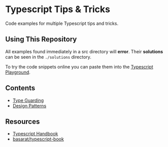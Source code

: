 # Typescript Tips & Tricks

Code examples for multiple Typescript tips and tricks.

## Using This Repository

All examples found immediately in a src directory will **error**. Their **solutions** can be seen in the `./solutions` directory.

To try the code snippets online you can paste them into the [Typescript Playground](https://www.typescriptlang.org/play).

## Contents

- [Type Guarding](./src/type-guarding/README.md)
- [Design Patterns](./src/design-patterns/README.md)

## Resources

- [Typescript Handbook](https://www.typescriptlang.org/docs/handbook/advanced-types.html#user-defined-type-guards)
- [basarat/typescript-book](https://basarat.gitbooks.io/typescript/)
